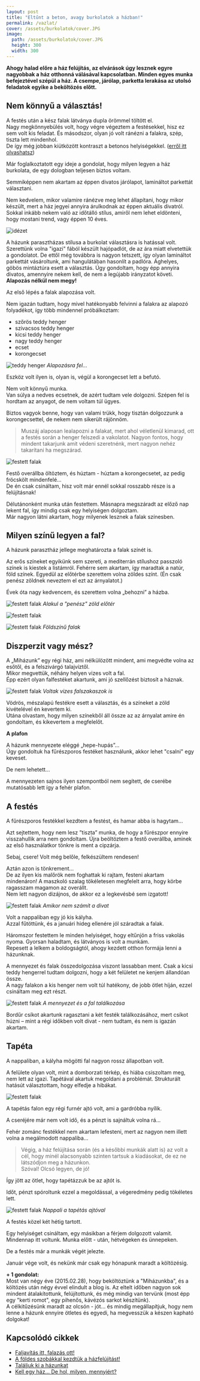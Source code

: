 ```yaml
---
layout: post
title: "Eltűnt a beton, avagy burkolatok a házban!"
permalink: /vazlat/
cover: /assets/burkolatok/cover.JPG
image:
  path: /assets/burkolatok/cover.JPG
  height: 300
  width: 300
---
```




**Ahogy halad előre a ház felújítás, az elvárások úgy lesznek egyre nagyobbak a ház otthonná válásával kapcsolatban. Minden egyes munka befejeztével szépül a ház. A csempe, járólap, parketta lerakása az utolsó feladatok egyike a beköltözés előtt.**



## Nem könnyű a választás!




A festés után a kész falak látványa dupla örömmel töltött el.  
Nagy megkönnyebülés volt, hogy végre végeztem a festésekkel, hisz ez sem volt kis feladat. És másodszor, olyan jó volt ránézni a falakra, szép, tiszta lett mindenhol.   
De így még jobban kiütközött kontraszt a betonos helyiségekkel.  ([erről itt olvashatsz](/2019-02-12/szobabetonozas))

Már foglalkoztatott egy ideje a gondolat, hogy milyen legyen a ház burkolata, de egy dologban teljesen biztos voltam.
  
Semmiképpen nem akartam az éppen divatos járólapot, lamináltot parkettát választani. 

Nem kedvelem, mikor valamire ránézve meg lehet állapítani, hogy mikor készült, mert a ház jegyei annyira árulkodnak az éppen aktuális divatról. Sokkal inkább nekem való az időtálló stílus, amiről nem lehet eldönteni, hogy mostani trend, vagy éppen 10 éves.

![idézet](/assets/burkolatok/IMG_20190306_122829.jpg)

A házunk parasztházas stílusa a burkolat választásra is hatással volt.
Szerettünk volna "igazi" fából készült hajópadlót, de az ára miatt elvetettük a gondolatot. 
De ettől még továbbra is nagyon tetszett, így olyan lamináltot parkettát vásároltunk, ami hangulátában hasonlít a padlóra.
Ághelyes, göbös mintáztúra esett a választás. Úgy gondoltam, hogy épp annyira divatos, amennyire nekem kell, de nem a legújabb irányzatot követi. 
**Alapozás nélkül nem megy!**

Az első lépés a falak alapozása volt.

Nem igazán tudtam, hogy mivel hatékonyabb felvinni a falakra az alapozó folyadékot, így több mindennel próbálkoztam:


-	szőrös teddy henger
-	szivacsos teddy henger
-	kicsi teddy henger 
-	nagy teddy henger
-	ecset
-	korongecset

![teddy henger](/assets/afalak/DSCF0191.JPG)
_Alapozásra fel..._


Eszköz volt ilyen is, olyan is, végül a korongecset lett a befutó. 


Nem volt könnyű munka.  
Van súlya a nedves ecsetnek, de azért tudtam vele dolgozni. Szépen fel is hordtam az anyagot, de nem voltam túl ügyes.  


Biztos vagyok benne, hogy van valami trükk, hogy tisztán dolgozzunk a korongecsettel, de nekem nem sikerült rájönnöm. 

 > Muszáj alaposan lealapozni a falakat, mert ahol véletlenül kimarad, ott a festés során a henger felszedi a vakolatot.
 Nagyon fontos, hogy mindent takarjunk amit védeni szeretnénk, mert nagyon nehéz takarítani ha megszárad.



![festett falak](/assets/színesfalak/IMG_20190226_193431.jpg)



Festő overállba öltöztem, és húztam - húztam a korongecsetet, az pedig fröcskölt mindenfelé…  
De én csak csináltam,  hisz volt már ennél sokkal rosszabb része is a felújításnak!


Délutánonként munka után festettem. Másnapra megszáradt az előző nap lekent fal, így mindig csak egy helyiségen dolgoztam.  
Már nagyon látni akartam, hogy milyenek lesznek a falak színesben.


## Milyen színű legyen a fal?

A házunk parasztház jellege meghatározta a falak színét is.

Az erős színeket egyikünk sem szereti, a mediterrán stílushoz passzoló színek is kiestek a listámról. Fehérre sem akartam, így maradtak a natúr, föld színek. Egyedül az előtérbe szerettem volna zöldes színt. (Én csak penész zöldnek neveztem el ezt az árnyalatot.)  

Évek óta nagy kedvencem, és szerettem volna „behozni” a házba.



![festett falak](/assets/színesfalak/DSCF0193.JPG)
_Alakul a "penész" zöld előtér_


![festett falak](/assets/színesfalak/DSCF0237.JPG)

![festett falak](/assets/színesfalak/jav1.jpg)
_Földszínű falak_





## Diszperzit vagy mész?

A „Miházunk” egy régi ház, ami nélkülözött mindent, ami megvédte volna az esőtől, és a felszivárgó talajvíztől.  
Mikor megvettük, néhány helyen vizes volt a fal.  
Épp ezért olyan falfestéket akartunk, ami jó szellőzést biztosít a háznak.


![festett falak](/assets/színesfalak/DSCF0192.JPG)
_Voltak vizes falszakaszok is_



Vödrös, mészalapú festékre esett a választás, és a színeket a zöld kivételével én kevertem ki.  
Utána olvastam, hogy milyen színekből áll össze az az árnyalat amire én gondoltam, és kikevertem a megfelelőt.

**A plafon**

A házunk mennyezete eléggé „hepe-hupás”...   
Úgy gondoltuk ha fűrészporos festéket használunk, akkor lehet "csalni" egy keveset.

De nem lehetett…


A mennyezeten sajnos ilyen szempontból nem segített, de cserébe mutatósabb lett így a fehér plafon.

## A festés

A fűrészporos festékkel kezdtem a festést, és hamar abba is hagytam… 


Azt sejtettem, hogy nem lesz ”tiszta” munka, de hogy a fűrészpor ennyire visszahullik arra nem gondoltam. Újra beöltöztem a festő overállba, aminek az első használatkor tönkre is ment a cipzárja. 


Sebaj, csere! 
Volt még belőle, felkészültem rendesen!


Aztán azon is tönkrement…  
De az ilyen kis malőrök nem foghattak ki rajtam, festeni akartam mindenáron!
A maszkoló szalag tökéletesen megfelelt arra, hogy körbe ragasszam magamon az overállt.  
Nem lett nagyon dizájnos, de akkor ez a legkevésbé sem izgatott!


![festett falak](/assets/színesfalak/DSCF0203.JPG)
_Amikor nem számít a divat_



Volt a nappaliban egy jó kis kályha.  
Azzal fűtöttünk, és a januári hideg ellenére jól száradtak a falak.  


Háromszor festettem le minden helyiséget, hogy eltűnjön a friss vakolás nyoma.
Gyorsan haladtam, és látványos is volt a munkám.  
Repesett a lelkem a boldogságtól, ahogy kezdett otthon formája lenni a házunknak.



A mennyezet és falak összedolgozása viszont lassabban ment. Csak a kicsi teddy hengerrel tudtam dolgozni, hogy a két felületet ne kenjem állandóan össze.  
A nagy falakon a kis henger nem volt túl hatékony, de jobb ötlet híján, ezzel csináltam meg ezt részt.


![festett falak](/assets/színesfalak/DSCF0205.JPG)
_A mennyezet és a fal találkozása_


Bordűr csíkot akartunk ragasztani a két festék találkozásához, mert csíkot húzni – mint a régi időkben volt divat - nem tudtam, és nem is igazán akartam.


## Tapéta

A nappaliban, a kályha mögötti fal nagyon rossz állapotban volt. 

A felülete olyan volt, mint a domborzati térkép, és hiába csiszoltam meg, nem lett az igazi.
Tapétával akartuk megoldani a problémát. Strukturált hatásút választottam, hogy elfedje a hibákat.

![festett falak](/assets/színesfalak/tapéta1.jpg)


A tapétás falon egy régi furnér ajtó volt, ami a gardróbba nyílik.

A cseréjére már nem volt idő, és a pénzt is sajnáltuk volna rá...

Fehér zománc festékkel nem akartam lefesteni, mert az nagyon nem illett volna a megálmodott nappaliba...


> Végig, a ház felújítása során (és a későbbi munkák alatt is) az volt a cél, hogy minél alacsonyabb szinten tartsuk a kiadásokat, de ez ne látszódjon meg a házunkon.  
Szóval! Olcsó legyen, de jó!


Így jött az ötlet, hogy tapétázzuk be az ajtót is.



Időt, pénzt spóroltunk ezzel a megoldással, a végeredmény pedig tökéletes lett.

![festett falak](/assets/színesfalak/ajtó.jpg)
_Nappali a tapétás ajtóval_


A festés közel két hétig tartott. 

Egy helyiséget csináltam, egy másikban a férjem dolgozott valamit. Mindennap itt voltunk. Munka előtt - után, hétvégeken és ünnepeken. 

De a festés már a munkák végét jelezte. 

Január vége volt, és nekünk már csak egy hónapunk maradt a költözésig. 


**+ 1 gondolat:**  
Most van négy éve (2015.02.28), hogy beköltöztünk a "Miházunkba", és a költözés után négy évvel elindult a blog is. Az eltelt időben nagyon sok mindent átalakítottunk, felújítottunk, és még mindig van tervünk (most épp egy "kerti romot", egy pihenős, kávézós sarkot készítünk).  
A célkitűzésünk maradt az olcsón - jót... és mindig megállapítjuk, hogy nem lenne a házunk ennyire ötletes és egyedi, ha megvesszük a készen kapható dolgokat!



## Kapcsolódó cikkek



* [Faljavítás itt, falazás ott!](/2019-02-18/afalak)
* [A földes szobákkal kezdtük a házfelújítást!](/2019-02-12/szobabetonozas)
* [Találjuk ki a házunkat](/2019-02-11/találjuk_ki)
* [Kell egy ház... De hol, milyen, mennyiért?](/2019-02-09/hazvasarlas)
